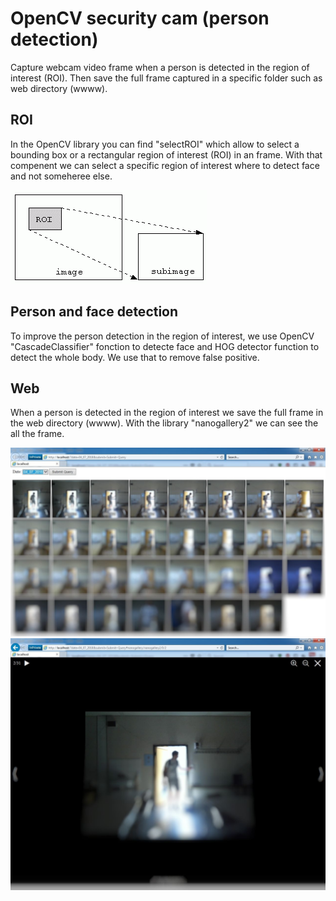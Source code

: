 # OpenCV security cam (person detection)

Capture webcam video frame when a person is detected in the region of interest (ROI). Then save the full frame captured in a specific folder such as web directory (wwww).

## ROI

In the OpenCV library you can find "selectROI" which allow to select a bounding box or a rectangular region of interest (ROI) in an frame. With that compenent we can select a specific region of interest where to detect face and not someheree else.

![ROI](/images/roi.gif)

## Person and face detection

To improve the person detection in the region of interest, we use OpenCV "CascadeClassifier" fonction to detecte face and HOG detector function to detect the whole body. We use that to remove false positive.


## Web

When a person is detected in the region of interest we save the full frame in the web directory (wwww). With the library "nanogallery2" we can see the all the frame.


![Web gallery 1](/images/g1.jpg)
![Web gallery 2](/images/g2.jpg)
